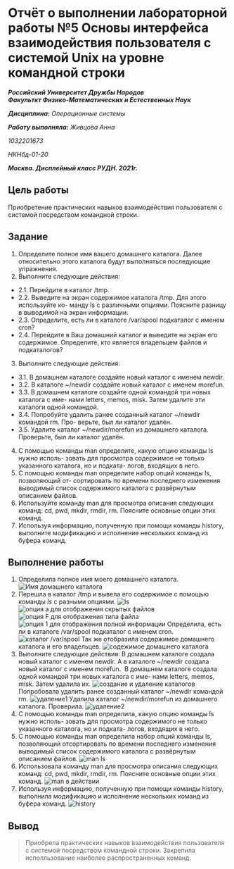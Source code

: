 # Отчёт о выполнении лабораторной работы №5 Основы интерфейса взаимодействия пользователя с системой Unix на уровне командной строки
***Российский Университет Дружбы Народов***  
***Факульткт Физико-Математических и Естественных Наук***  

 ***Дисциплина:*** *Операционные системы*  
 
 ***Работу выполняла:*** *Живцова Анна*  
 
 *1032201673*  
 
 *НКНбд-01-20*  
 
 ***Москва. Дисплейный класс РУДН. 2021г.***  
 
## Цель работы 
Приобретение практических навыков взаимодействия пользователя с системой
посредством командной строки.
## Задание 
1. Определите полное имя вашего домашнего каталога. Далее относительно этого
каталога будут выполняться последующие упражнения.
2. Выполните следующие действия:
- 2.1. Перейдите в каталог /tmp.
- 2.2. Выведите на экран содержимое каталога /tmp. Для этого используйте ко-
манду ls с различными опциями. Поясните разницу в выводимой на экран
информации.
- 2.3. Определите, есть ли в каталоге /var/spool подкаталог с именем cron?
- 2.4. Перейдите в Ваш домашний каталог и выведите на экран его содержимое.
Определите, кто является владельцем файлов и подкаталогов?
3. Выполните следующие действия:
- 3.1. В домашнем каталоге создайте новый каталог с именем newdir.
- 3.2. В каталоге ~/newdir создайте новый каталог с именем morefun.
- 3.3. В домашнем каталоге создайте одной командой три новых каталога с име-
нами letters, memos, misk. Затем удалите эти каталоги одной командой.
- 3.4. Попробуйте удалить ранее созданный каталог ~/newdir командой rm. Про-
верьте, был ли каталог удалён.
- 3.5. Удалите каталог ~/newdir/morefun из домашнего каталога. Проверьте,
был ли каталог удалён.
4. С помощью команды man определите, какую опцию команды ls нужно исполь-
зовать для просмотра содержимое не только указанного каталога, но и подката-
логов, входящих в него.
5. С помощью команды man определите набор опций команды ls, позволяющий от-
сортировать по времени последнего изменения выводимый список содержимого
каталога с развёрнутым описанием файлов.
6. Используйте команду man для просмотра описания следующих команд: cd, pwd,
mkdir, rmdir, rm. Поясните основные опции этих команд.
7. Используя информацию, полученную при помощи команды history, выполните
модификацию и исполнение нескольких команд из буфера команд.
## Выполнение работы
1.  Определила полное имя моего домашнего каталога.
![Имя домашнего каталога]()
2. Перешла в каталог /tmp и вывела его содержимое с помощью команды *ls* с разными опциями.
![*ls*]()
![опция *а* для отображения скрытых файлов]()
![опция  *F* для отображения типа файла]()
![опция *1* для отображения полной информации]()
Определила, есть ли в каталоге /var/spool подкаталог с именем cron.
![каталог /var/spool]()
Так же отобразила содержимое домашнего каталога и его владельцев.
![содежимое домашнего каталога]()
3. Выполните следующие действия:
 В домашнем каталоге создала новый каталог с именем newdir. А в каталоге ~/newdir создала новый каталог с именем morefun.
 ![]()
 В домашнем каталоге создала одной командой три новых каталога с име-
нами letters, memos, misk. Затем удалила их.
![создание и удаление каталогов]()
Попробовала удалить ранее созданный каталог ~/newdir командой rm. 
![удаление1]()
Удалила каталог ~/newdir/morefun из домашнего каталога. Проверила.
![удаление2]()
4. С помощью команды man определила, какую опцию команды ls нужно исполь-
зовать для просмотра содержимого не только указанного каталога, но и подката-
логов, входящих в него.
5. С помощью команды man определила набор опций команды ls, позволяющий отсортировать по 
времени последнего изменения выводимый список содержимого
каталога с развёрнутым описанием файлов.
![man ls]()
6. Использовала команду man для просмотра описания следующих команд: cd, pwd,
mkdir, rmdir, rm. Поясните основные опции этих команд.
![man в действии]()
7. Используя информацию, полученную при помощи команды history, выполнила
модификацию и исполнение нескольких команд из буфера команд.
![history]()
## Вывод
> Приобрела практических навыков взаимодействия пользователя с системой
> посредством командной строки. Закрепила исполльзование наиболее распространенных команд.
